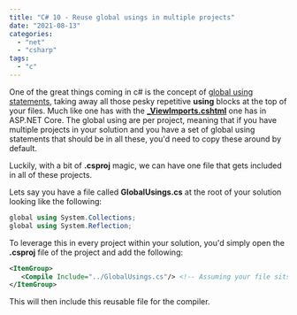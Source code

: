 ```yaml
---
title: "C# 10 - Reuse global usings in multiple projects"
date: "2021-08-13"
categories: 
  - "net"
  - "csharp"
tags: 
  - "c"
---
```


One of the great things coming in c# is the concept of [global using statements](https://anthonygiretti.com/2021/07/18/introducing-c-10-global-usings-example-with-asp-net-core-6/), taking away all those pesky repetitive **using** blocks at the top of your files. Much like one has with the [**\_ViewImports.cshtml**](https://docs.microsoft.com/en-us/aspnet/core/mvc/views/layout?view=aspnetcore-5.0#importing-shared-directives) one has in ASP.NET Core. The global using are per project, meaning that if you have multiple projects in your solution and you have a set of global using statements that should be in all these, you'd need to copy these around by default.

Luckily, with a bit of **.csproj** magic, we can have one file that gets included in all of these projects.

Lets say you have a file called **GlobalUsings.cs** at the root of your solution looking like the following:

```csharp
global using System.Collections;
global using System.Reflection;
```

To leverage this in every project within your solution, you'd simply open the **.csproj** file of the project and add the following:

```xml
<ItemGroup>
   <Compile Include="../GlobalUsings.cs"/> <!-- Assuming your file sits one level up -->
</ItemGroup>
```

This will then include this reusable file for the compiler.
